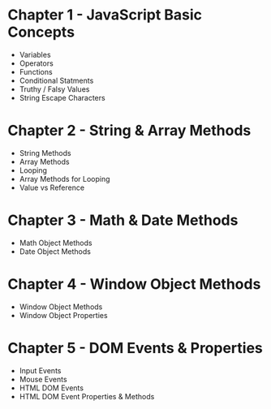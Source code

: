 # Chapter 1 - JavaScript Basic Concepts
- Variables
- Operators
- Functions
- Conditional Statments
- Truthy / Falsy Values
- String Escape Characters
#
# Chapter 2 - String & Array Methods
- String Methods
- Array Methods
- Looping
- Array Methods for Looping
- Value vs Reference
#
# Chapter 3 - Math & Date Methods
- Math Object Methods
- Date Object Methods
#
# Chapter 4 - Window Object Methods
- Window Object Methods
- Window Object Properties
#
# Chapter 5 - DOM Events & Properties
- Input Events
- Mouse Events
- HTML DOM Events
- HTML DOM Event Properties & Methods